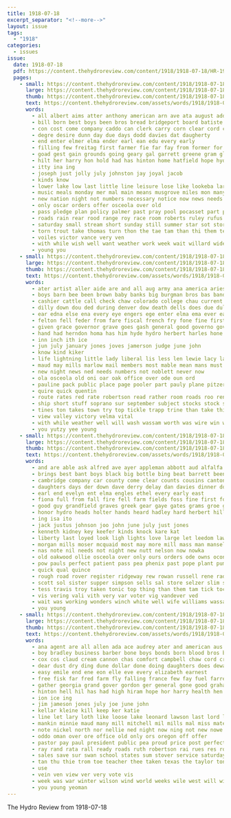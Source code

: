 ```yaml
---
title: 1918-07-18
excerpt_separator: "<!--more-->"
layout: issue
tags:
  - "1918"
categories:
  - issues
issue:
  date: 1918-07-18
  pdf: https://content.thehydroreview.com/content/1918/1918-07-18/HR-1918-07-18.pdf
  pages:
    - small: https://content.thehydroreview.com/content/1918/1918-07-18/small/HR-1918-07-18-01.jpg
      large: https://content.thehydroreview.com/content/1918/1918-07-18/large/HR-1918-07-18-01.jpg
      thumb: https://content.thehydroreview.com/content/1918/1918-07-18/thumbnails/HR-1918-07-18-01.jpg
      text: https://content.thehydroreview.com/assets/words/1918/1918-07-18/HR-1918-07-18-01.txt
      words:
        - all albert aims atter anthony american arn ave ata august addo and ady age are aud
        - bill born best boys been bros bread bridgeport board batiste but broom bond buller brings band balls big bigger bon busi begin brief bright binger back bills beech bert better
        - con cost come company caddo can clerk carry corn clear cord change city count care choice cole course county cogan case cheer chau cobb camp church canon cloudy carnegie cotton call colony child card
        - degre desire dunn day due days dodd davies dat daugherty
        - end enter elmer elma ender earl ean edu every early
        - filling few freitag first farmer fie far fay from former for farm front fall face frances frank felt friends
        - goad gest gain grounds going geary gal garrett greene gram glad gains good german georgette goods gross griffin
        - hilt her harry hon hold had has hinton home hatfield hope hydro hand house how hun high hal herald harrison
        - itty ina ing
        - joseph just jolly july johnston jay joyal jacob
        - kinds know
        - lower lake low last little line leisure lose like lookeba large life lips look light less
        - music meals monday mer mal main means musgrove miles mon many mens men may more made martin macke method man most morning
        - new nation night not numbers necessary notice now news needs
        - only oscar orders offer osceola over old
        - pass pledge plan policy palmer past pray pool pocasset part pretty promise per panama plant patterson public point pay pastor pooler pile price people
        - roads rain rear rood range roy race room roberts ruley rufus ray rec red random roll real reo rather ross rest regular
        - saturday small stream short sunday still summer star sot store starts straw silk story sho show season suits schools shay steady study subject sage storm stocks sale sessions such showers six swiss service shape smith stanley special stand set state stock
        - torn trout take thomas turn thon the tae tam than thi them tew ten terrell tie then thing tama truly tui trip ted tell tat tim ton
        - voiles victor vance very ven
        - with while wish well want weather work week wait willard wide was west weit working worth wil wilson win war washington will woods
        - young you
    - small: https://content.thehydroreview.com/content/1918/1918-07-18/small/HR-1918-07-18-02.jpg
      large: https://content.thehydroreview.com/content/1918/1918-07-18/large/HR-1918-07-18-02.jpg
      thumb: https://content.thehydroreview.com/content/1918/1918-07-18/thumbnails/HR-1918-07-18-02.jpg
      text: https://content.thehydroreview.com/assets/words/1918/1918-07-18/HR-1918-07-18-02.txt
      words:
        - ater artist aller aide are and all aug army ana america aries alt abt ard assis
        - boys barn bee been brown baby banks big burgman bros bas band bridges block best brain brought bank both bis back business breckenridge bills bristow bradley breath bonds but boy
        - cashier cattle call check chaw colorado college chau current canon city class course case can cot cream caddo county cross collier cash couch charles church caller company
        - dilly down dou ded during denver dow death dells does due duly doing day
        - ear edna else ena every eye engers ege enter elma ema ever east
        - felton fell feder from fare fiscal french fry fone fine first finerty farrel full foe fies fung former friday for frank ford farm foot fund furnish
        - given grace governor grave goes gash general good governo gov garrison gault gene gore
        - hand had herndon homa has him hyde hydro herbert harles hone home hot house henke her hun hour hind
        - inn inch ith ice
        - jun july january jones joves jamerson judge june john
        - know kind kiker
        - life lightning little lady liberal lis less len lewie lacy lar liberty lou line leia lodge last
        - maud may mills marlow mail members most mable mean mans must miss matter more monday men milk measles
        - new night news ned needs numbers not noblett never now
        - ola osceola old oni oar oak office over ode oun ord
        - pauline pack public place page pooler part pauly plane pitzer pet phy power pain pure president present people per phe process potter
        - quire quick quentin
        - route rates red rate robertson read rather room roads roo rent roosevelt roy rose
        - ship short stuff soprano sur september subject stocks stock school shed service second soon struck smith sum small state student sun son she schaudt scott stand sunday sale senator sol springs strong socks speech surplus suits sul story speaks shire sal seal said shanks saar surprise sical
        - tines ton takes town try top tickle trapp trine than take thi table tin trench the triplett toe
        - view valley victory velma vital
        - with while weather well will wash wassam worth was wire win words war word water weatherford working weak week welch witt wife want wil wilson wine woods work williams wes
        - you yutzy yee young
    - small: https://content.thehydroreview.com/content/1918/1918-07-18/small/HR-1918-07-18-03.jpg
      large: https://content.thehydroreview.com/content/1918/1918-07-18/large/HR-1918-07-18-03.jpg
      thumb: https://content.thehydroreview.com/content/1918/1918-07-18/thumbnails/HR-1918-07-18-03.jpg
      text: https://content.thehydroreview.com/assets/words/1918/1918-07-18/HR-1918-07-18-03.txt
      words:
        - and are able ask alfred ave ayer appleman abbott aud alfalfa ago armstrong all albert alamo agi adams ani august
        - brings best bant boys black big bottle bing beat barrett been but bone balke buy brown bell back bradley bring barry binger bral battle busi band burgman bran bir below better birt business
        - cambridge company car county come clear counts cousins canton collier creek caller cousin choice cooke cobb close collins chas corn clay carew colony camp came coyle cooper cogar cox class can call cannon city cold cant
        - daughters days der down dave derry delay dan davies dinner does daughter doing day dear deer
        - earl end evelyn ent elma engles ethel every early east
        - fiona full from fall fire fell farm fields foss fine first ford fill fund famous frid for folks friend fellow frank fable fitte friends farmer fer few friday
        - good guy grandfield graves greek gear gaye gates grams groe grain greeson gaskill gone garrett grand going getting guest ghering
        - honor hydro heads holter hands heard hadley hard herbert hill hay holiday hawkins hot hum home helen had how halliburton her hoffman henry hor hatfield hinton has holland hon
        - ing isa ito
        - jack justus johnson joo john june july just jones
        - kenneth kidney key keefer kinds knock kare kat
        - liberty last loyed look ligh lights love large let leedom law little lot lion lookeba left light losing lane
        - morgan mills moser mcquaid most may more mill mass man mansell made madge model must mate mary miss men mildred meal mabel many morrow monday main miller
        - nas note nil needs not night new nutt nelson now nowka
        - old oakwood ollie osceola over only ours orders ode owns oconnor ove
        - pow pauls perfect patient pass pea phenix past pope plant pump penner pooler power pack pan pro place pretty pon pring people
        - quick qual quince
        - rough road rover register ridgeway rew rowan russell rene radi round rage reno route real run ringer rock roy roads rec
        - scott sol sister supper simpson sells sal store selzer slim shanks season sickles show sunday spear smalley share she seems smith spain sano sor sting strong say south sales save sieman school speak stockton sherman street shell sit stover service saturday soon sturdy stanford sessions severe still sun
        - tess travis troy taken tonic top thing than them tam tick tock times turner teach try take tim throw teen till town trial takes trip the ton texas toma ten test
        - vis vering vali vith very var voter vig vandever ved
        - wait was working wonders winch white well wife williams wassam won while willard wellman wheel words week wise will weather weeks worth wheat weatherford washington western water woods with
        - you young
    - small: https://content.thehydroreview.com/content/1918/1918-07-18/small/HR-1918-07-18-04.jpg
      large: https://content.thehydroreview.com/content/1918/1918-07-18/large/HR-1918-07-18-04.jpg
      thumb: https://content.thehydroreview.com/content/1918/1918-07-18/thumbnails/HR-1918-07-18-04.jpg
      text: https://content.thehydroreview.com/assets/words/1918/1918-07-18/HR-1918-07-18-04.txt
      words:
        - ana agent are all allen ada ace audrey ater and american aus arkansas army
        - boy bradley business barber bone boys bonds born blood bros bird bartell bond bowie brown best bill buckmaster bun barrett brink buy but burkhalter bridgeport big bank brand been beckham bales brabant
        - cox cos claud cream cannon chas comfort campbell chaw cord creek cost clay cake caddo can county con church car colony city case child crawford coco company cobb clyde come
        - dear dust dry ding dune dollar done doing daughters does deward dread derry doo dar duty dales day days
        - easy emile end ene eon elle eve every elizabeth earnest
        - free fisk far fred farm fly falling france few fay fuel farrell first foreman full florence for fair fish fry fund famous friday from forget fine
        - gather georgia grand gover gordon ger general gone good graham ghost grace gustafson gleason given gen george grain going
        - hinton hell hil has had high hiram hope hor harry health hen hoffman him hon halls henke house hand henry hot halter herndon homes hatfield hons hubert hin hundred her home hedgecock hydro hair
        - ion ice ing
        - jim jameson jones july joe june john
        - kellar kleine kill keep ker katie
        - line let lary loth like loose lake leonard lawson last lord letter leader light london longer law live lave lightning
        - mankin minnie maud many mill mitchell mil mills mal miss mate money mas mary mighty mound mack mer mankins man method more must matter much made may most monday march morris men
        - note nickel north nor nellie ned night now ning not new nowe norvell
        - oddo oman over ore office old only ors oregon off offer
        - pastor pay paul president public pea proud price post perfect ping pry powers pias potter poet proper phe past pro
        - ray rand rata rall ready roads ruth robertson rai rues res roy racy rates rances rhoads route ren
        - sales save sur swan school states sum stover service saturday state special sell start scott stuff spain struck sac senator standard stamps ser son style sample share sam sieg short store stock second shields sale star send supply see such scot six shelby sunday speaks stute stops sick
        - tan thu thie trom toe teacher thee taken texas the taylor tonic take than tree thys treat thrift terrell tour tay thele triplett ted
        - use
        - vein ven view ver very vote vis
        - week was war winter wilson wind world weeks wile west will win worth williams write warren wise wehr went wife way want writer with wisely work white wilt wedel watch word weather wage while wil weatherford
        - you young yeoman
---
```


The Hydro Review from 1918-07-18

<!--more-->

